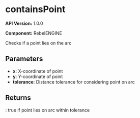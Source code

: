 # containsPoint

**API Version:** 1.0.0

**Component:** RebelENGINE

Checks if a point lies on the arc

## Parameters

- **x**: X-coordinate of point
- **y**: Y-coordinate of point
- **tolerance**: Distance tolerance for considering point on arc

## Returns

: true if point lies on arc within tolerance

